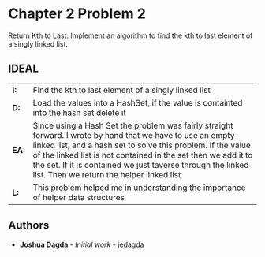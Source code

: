 # Chapter 2 Problem 2

Return Kth to Last: Implement an algorithm to find the kth to last element of a singly linked list.

## IDEAL 
 <table style="width:100%">
  <tr>
    <td><B>I:</B></td>
   <td>Find the kth to last element of a singly linked list</td>
    <tr>
    <td><B>D:</B></td>
    <td>Load the values into a HashSet, if the value is containted into the hash set delete it</td>
  </tr>
  <tr>
    <td><B>EA:</B></td>
    <td> Since using a Hash Set the problem was fairly straight forward. I wrote by hand that we have to use an empty linked list, and a hash set to solve this problem. If the value of the linked list is not contained in the set then we add it to the set. If it is contained we just taverse through the linked list. Then we return the helper linked list</td>
  </tr>
  <tr>
    <td><B>L:</B></td>
    <td>This problem helped me in understanding the importance of helper data structures</td>
  </tr>
</table> 

## Authors

* **Joshua Dagda** - *Initial work* - [jedagda](https://github.com/jedagda)




